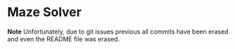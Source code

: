 # Maze Solver

**Note**
Unfortunately, due to git issues previous all commits have been erased and even the README file was erased.

